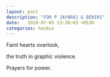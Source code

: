 ```yaml
---
layout: post
description: "FOR P JAYARAJ & BENIKS"
date:   2020-07-05 13:20:03 +0530
categories: haikus
---
```

Faint hearts overlook,

the truth in graphic violence.

Prayers for power.
